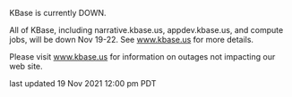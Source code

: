 KBase is currently DOWN.

All of KBase, including narrative.kbase.us, appdev.kbase.us, and compute jobs, will be down Nov 19-22.  See www.kbase.us for more details.

Please visit <a href="https://www.kbase.us">www.kbase.us</a> for information on outages not impacting our web site.

last updated 19 Nov 2021 12:00 pm PDT
